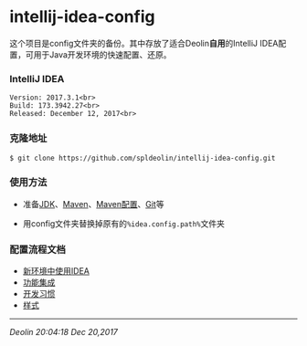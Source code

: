 # intellij-idea-config

这个项目是config文件夹的备份。其中存放了适合Deolin**自用**的IntelliJ IDEA配置，可用于Java开发环境的快速配置、还原。

### IntelliJ IDEA

	Version: 2017.3.1<br>
	Build: 173.3942.27<br>
	Released: December 12, 2017<br>

### 克隆地址

	$ git clone https://github.com/spldeolin/intellij-idea-config.git

### 使用方法

- 准备[JDK](http://www.oracle.com/technetwork/java/javase/downloads/jdk8-downloads-2133151.html)、[Maven](http://maven.apache.org/download.cgi)、[Maven配置](https://github.com/spldeolin/intellij-idea-config/blob/master/maven/settings.xml)、[Git](https://github.com/git-for-windows/git/releases)等

- 用config文件夹替换掉原有的`%idea.config.path%`文件夹

### 配置流程文档

- [新环境中使用IDEA](https://github.com/spldeolin/intellij-idea-config/blob/master/doc/%E6%96%B0%E7%8E%AF%E5%A2%83%E4%B8%AD%E4%BD%BF%E7%94%A8IDEA.md)
- [功能集成](https://github.com/spldeolin/intellij-idea-config/blob/master/doc/%e5%8a%9f%e8%83%bd%e9%9b%86%e6%88%90.md)
- [开发习惯](https://github.com/spldeolin/intellij-idea-config/blob/master/doc/%e5%bc%80%e5%8f%91%e4%b9%a0%e6%83%af.md)
- [样式](https://github.com/spldeolin/intellij-idea-config/blob/master/doc/%e6%a0%b7%e5%bc%8f.md)

---

*Deolin 20:04:18 Dec 20,2017* 
